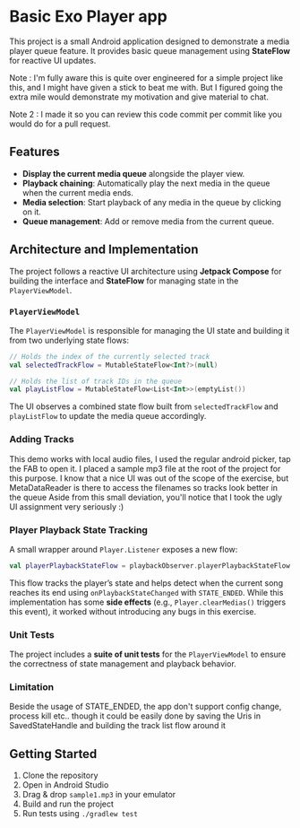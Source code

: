 
# Basic Exo Player app

This project is a small Android application designed to demonstrate a media player queue feature. It provides basic queue management using **StateFlow** for reactive UI updates.

Note : I'm fully aware this is quite over engineered for a simple project like this, and I might have given a stick to beat me with. But I figured going the extra mile would demonstrate my motivation and give material to chat. 

Note 2 : I made it so you can review this code commit per commit like you would do for a pull request.

## Features
- **Display the current media queue** alongside the player view.
- **Playback chaining**: Automatically play the next media in the queue when the current media ends.
- **Media selection**: Start playback of any media in the queue by clicking on it.
- **Queue management**: Add or remove media from the current queue.

## Architecture and Implementation
The project follows a reactive UI architecture using **Jetpack Compose** for building the interface and **StateFlow** for managing state in the `PlayerViewModel`.

### `PlayerViewModel`
The `PlayerViewModel` is responsible for managing the UI state and building it from two underlying state flows:

```kotlin
// Holds the index of the currently selected track
val selectedTrackFlow = MutableStateFlow<Int?>(null)

// Holds the list of track IDs in the queue
val playListFlow = MutableStateFlow<List<Int>>(emptyList())
```

The UI observes a combined state flow built from `selectedTrackFlow` and `playListFlow` to update the media queue accordingly.

### Adding Tracks
This demo works with local audio files, I used the regular android picker, tap the FAB to open it. I placed a sample mp3 file at the root of the project for this purpose.
I know that a nice UI was out of the scope of the exercise, but MetaDataReader is there to access the filenames so tracks look better in the queue
Aside from this small deviation, you'll notice that I took the ugly UI assignment very seriously :)

### Player Playback State Tracking
A small wrapper around `Player.Listener` exposes a new flow:

```kotlin
val playerPlaybackStateFlow = playbackObserver.playerPlaybackStateFlow
```

This flow tracks the player’s state and helps detect when the current song reaches its end using `onPlaybackStateChanged` with `STATE_ENDED`. While this implementation has some **side effects** (e.g., `Player.clearMedias()` triggers this event), it worked without introducing any bugs in this exercise.

### Unit Tests
The project includes a **suite of unit tests** for the `PlayerViewModel` to ensure the correctness of state management and playback behavior.

### Limitation
Beside the usage of STATE_ENDED, the app don't support config change, process kill etc.. though it could be easily done by saving the Uris in SavedStateHandle and building the track list flow around it

## Getting Started

1. Clone the repository
2. Open in Android Studio
3. Drag & drop `sample1.mp3` in your emulator
4. Build and run the project
5. Run tests using `./gradlew test`
